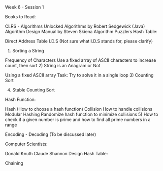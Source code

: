 Week 6 - Session 1

Books to Read:

CLRS - Algorithms Unlocked
Algorithms by Robert Sedgewick (Java)
Algorithm Design Manual by Steven Skiena
Algorithm Puzzlers
Hash Table:

Direct Address Table
I.D.S (Not sure what I.D.S stands for, please clarify)
1) Sorting a String

Frequency of Characters
Use a fixed array of ASCII characters to increase count, then sort
2) String is an Anagram or Not

Using a fixed ASCII array
Task: Try to solve it in a single loop
3) Counting Sort

4) Stable Counting Sort

Hash Function:

Hash (How to choose a hash function)
Collision
How to handle collisions
Modular Hashing
Randomize hash function to minimize collisions
5) How to check if a given number is prime and how to find all prime numbers in a range

Encoding - Decoding (To be discussed later)

Computer Scientists:

Donald Knuth
Claude Shannon
Design Hash Table:

Chaining
